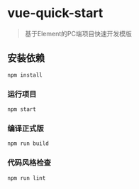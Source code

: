 # vue-quick-start

> 基于Element的PC端项目快速开发模版


## 安装依赖
```
npm install
```

### 运行项目
```
npm start
```

### 编译正式版
```
npm run build
```

### 代码风格检查
```
npm run lint
```
